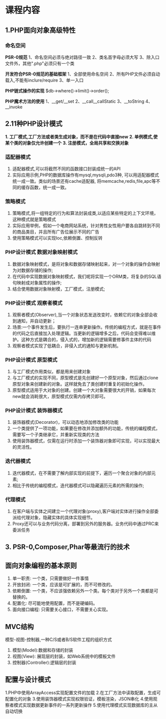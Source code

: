 # 课程内容
## 1.PHP面向对象高级特性

### 命名空间

**PSR-0规范**
1、命名空间必须与绝对路径一致
2、类名首字母必须大写
3、除入口文件外，其他".php"必须只有一个类

**开发符合PSR-0规范的基础框架**
1、全部使用命名空间
2、所有PHP文件必须自动载入,不能有inclure/require
3、单一入口

**PHP链式操作的实现**
$db->where()->limit()->order();

**PHP魔术方法的使用**
1、__get/__set
2、__call\__callStatic
3、__toString
4、__invoke

## 2.11种PHP设计模式
**1. 工厂模式,工厂方法或者类生成对象，而不是在代码中直接new**
**2. 单例模式,使某个类的对象仅允许创建一个**
**3. 注册模式，全局共享和交换对象**

### 适配器模式

1. 适配器模式,可以将截然不同的函数接口封装成统一的API
2. 实际应用示例,PHP的数据库操作有mysql,mysqli,pdo3种,
   可以用适配器模式统一成一致。类似的场景还有cache适配器,
   将memcache,redis,file,apc等不同的缓存函数，统一成一致。

### 策略模式

1. 策略模式,将一组特定的行为和算法封装成类,以适应某些特定的上下文环境，这种模式就是策略模式
2. 实际应用举例，假如一个电商网站系统，针对男性女性用户要各自跳转到不同的商品类目，并且所有广告位展示不同的广告
3. 使用策略模式可以实现Ioc,依赖倒置、控制反转

### PHP设计模式 数据对象映射模式

1. 数据对象映射模式，是将对象和数据存储映射起来，对一个对象的操作会映射为对数据存储的操作;
2. 在代码中实现数据对象映射模式，我们呢将实现一个ORM类，将复杂的SQL语句映射成对象属性的操作;
3. 结合使用数据对象映射模，工厂模式，注册模式;

### PHP设计模式 观察者模式

1. 观察者模式(Observer),当一个对象状态发送改变时，依赖它的对象全部会收到通知，并自动更新；
2. 场景:一个事件发生后，要执行一连串更新操作。传统的编程方式，就是在事件的代码之后直接加入处理逻辑。当更新的逻辑增多之后，代码会变得难以维护。这种方式是耦合的，侵入式的，增加新的逻辑需要修事件主体的代码
3. 观察者模式实现了低耦合，非侵入式的通知与更新机制。

### PHP设计模式 原型模式

1. 与工厂模式作用类似，都是用来创建对象
2. 与工厂模式的实现不同，原型模式是先创建好一个原型对象，然后通过clone原型对象来创建新的对象。这样就免去了类创建时重复的初始化操作。
3. 原型模式适用于大对象的创建。创建一个大对象需要很大的开销，如果每次new就会消耗很大，原型模式仅需内存拷贝即可。

### PHP设计模式 装饰器模式

1. 装饰器模式(Decorator)，可以动态地添加修改类的功能
2. 一个类提供了一项功能，如果要在修改并添加额外的功能，传统的编程模式，需要写一个子类继承它，并重新实现类的方法
3. 使用装饰器模式，仅需在运行时添加一个装饰器对象即可实现，可以实现最大的灵活性。

### 迭代器模式

1. 迭代器模式，在不需要了解内部实现的前提下，遍历一个聚合对象的内部元素;
2. 相比于传统的编程模式，迭代器模式可以隐藏遍历元素的所需的操作;

### 代理模式

1. 在客户端与实体之间建立一个代理对象(proxy),客户端对实体进行操作全部委派给代理对象，隐藏实体的具体实现细节。
2. Proxy还可以与业务代码分离，部署到另外的服务器。业务代码中通过PRC来委派任务

## 3. PSR-0,Composer,Phar等最流行的技术

## 面向对象编程的基本原则

1. 单一职责: 一个类，只需要做好一件事情
2. 开放封闭: 一个类，应该是可扩展的，而不可修改的。
3. 依赖倒置: 一个类，不应该强依赖另外一个类。每个类对于另外一个类都是可替换的。
4. 配置化: 尽可能地使用配置，而不是硬编码。
5. 面向接口编程: 只需要关心接口，不需要关心实现。

## MVC结构

模型-视图-控制器,一种C/S或者B/S软件工程的组织方式
1. 模型(Model):数据和存储的封装
2. 视图(View): 展现层的封装，如Web系统中的模板文件
3. 控制器(Controller):逻辑层的封装

## 配置与设计模式
1.PHP中使用ArrayAccess实现配置文件的加载
2.在工厂方法中读取配置，生成可配置化的对象
3.使用装饰器模式实现权限验证，模板渲染，JSON串化
4.使用观察者模式实现数据更新事件的一系列更新操作
5.使用代理模式实现数据库的主从自动切换
